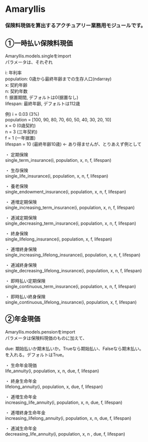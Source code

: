 # Amaryllis

### 保険料現価を算出するアクチュアリー業務用モジュールです。

## ①一時払い保険料現価
Amaryllis.models.singleをimport  
パラメータは、それぞれ  

i: 年利率  
population: 0歳から最終年齢までの生存人口(ndarray)  
x: 契約年齢  
n: 契約年数  
f: 据置期間, デフォルトは0(据置なし)  
lifespan: 最終年齢, デフォルトは112歳  

例) i = 0.03 (3%)  
population = [100, 90, 80, 70, 60, 50, 40, 30, 20, 10]  
x = 0 (0歳契約)  
n = 3 (三年契約)  
f = 1 (一年据置)  
lifespan = 10 (最終年齢10歳) <- あり得ませんが、とりあえず例として 


・ 定期保険  
single_term_insurance(i, population, x, n, f, lifespan)  

・ 生存保険  
single_life_insurance(i, population, x, n, f, lifespan)  

・ 養老保険  
single_endowment_insurance(i, population, x, n, f, lifespan)  

・ 逓増定期保険  
single_increasing_term_insurance(i, population, x, n, f, lifespan)  

・ 逓減定期保険  
single_decreasing_term_insurance(i, population, x, n, f, lifespan)  

・ 終身保険  
single_lifelong_insurance(i, population, x, f, lifespan)  

・ 逓増終身保険  
single_increasing_lifelong_insurance(i, population, x, n, f, lifespan)  

・ 逓減終身保険  
single_decreasing_lifelong_insurance(i, population, x, n, f, lifespan)  

・ 即時払い定期保険  
single_continuous_term_insurance(i, population, x, n, f, lifespan)  

・ 即時払い終身保険  
single_continuous_lifelong_insurance(i, population, x, f, lifespan)  



## ②年金現価
Amaryllis.models.pensionをimport  
パラメータは保険料現価のものに加えて、  

due: 期始払いか期末払いか。Trueなら期始払い、Falseなら期末払い。  
を入れる。デフォルトはTrue。  


・ 生命年金現価  
life_annuity(i, population, x, n, due, f, lifespan)  

・ 終身生命年金  
lifelong_annuity(i, population, x, due, f, lifespan)  

・ 逓増生命年金  
increasing_life_annuity(i, population, x, n, due, f, lifespan)  

・ 逓増終身生命年金  
increasing_lifelong_annuity(i, population, x, n, due, f, lifespan)  

・ 逓減生命年金  
decreasing_life_annuity(i, population, x, n , due, f, lifespan)  









